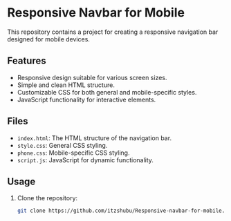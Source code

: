 # Responsive Navbar for Mobile

This repository contains a project for creating a responsive navigation bar designed for mobile devices.

## Features

- Responsive design suitable for various screen sizes.
- Simple and clean HTML structure.
- Customizable CSS for both general and mobile-specific styles.
- JavaScript functionality for interactive elements.

## Files

- `index.html`: The HTML structure of the navigation bar.
- `style.css`: General CSS styling.
- `phone.css`: Mobile-specific CSS styling.
- `script.js`: JavaScript for dynamic functionality.

## Usage

1. Clone the repository:
   ```sh
   git clone https://github.com/itzshubu/Responsive-navbar-for-mobile.git
